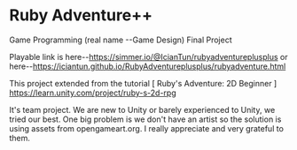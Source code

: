# Ruby Adventure++

Game Programming (real name --Game Design) Final Project

Playable link is here--https://simmer.io/@IcianTun/rubyadventureplusplus or here--https://iciantun.github.io/RubyAdventureplusplus/rubyadventure.html

This project extended from the tutorial [ Ruby's Adventure: 2D Beginner ] https://learn.unity.com/project/ruby-s-2d-rpg

It's team project. We are new to Unity or barely experienced to Unity, we tried our best. One big problem is we don't have an artist so the solution is using assets from opengameart.org. I really appreciate and very grateful to them.
